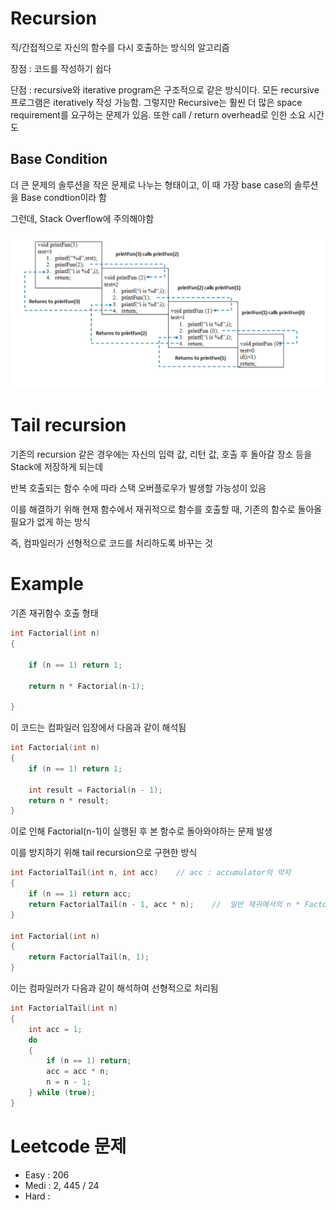 # Recursion

직/간접적으로 자신의 함수를 다시 호출하는 방식의 알고리즘

장점 : 코드를 작성하기 쉽다

단점 : recursive와 iterative program은 구조적으로 같은 방식이다. 모든 recursive 프로그램은 iteratively 작성 가능함. 그렇지만 Recursive는 훨씬 더 많은 space requirement를 요구하는 문제가 있음. 또한 call / return overhead로 인한 소요 시간도 

## Base Condition

더 큰 문제의 솔루션을 작은 문제로 나누는 형태이고, 이 때 가장 base case의 솔루션을 Base condtion이라 함

그런데, Stack Overflow에 주의해야함

![Recursion](./images/recursion.jpg)

# Tail recursion

기존의 recursion 같은 경우에는 자신의 입력 값, 리턴 값, 호출 후 돌아갈 장소 등을 Stack에 저장하게 되는데

반복 호출되는 함수 수에 따라 스택 오버플로우가 발생할 가능성이 있음

이를 해결하기 위해 현재 함수에서 재귀적으로 함수를 호출할 때, 기존의 함수로 돌아올 필요가 없게 하는 방식

즉, 컴파일러가 선형적으로 코드를 처리하도록 바꾸는 것

# Example

기존 재귀함수 호출 형태

```cpp
int Factorial(int n)
{

	if (n == 1) return 1;

	return n * Factorial(n-1);

}
```

이 코드는 컴파일러 입장에서 다음과 같이 해석됨

```cpp
int Factorial(int n)
{
	if (n == 1) return 1;

 	int result = Factorial(n - 1);
	return n * result;
}
```

이로 인해 Factorial(n-1)이 실행된 후 본 함수로 돌아와야하는 문제 발생

이를 방지하기 위해 tail recursion으로 구현한 방식 

```cpp
int FactorialTail(int n, int acc)    // acc : accumulator의 약자
{
	if (n == 1) return acc;
	return FactorialTail(n - 1, acc * n);    //  일반 재귀에서의 n * Factorial(n-1)와 달리 반환값에서 추가 연산을 필요로 하지 않음
}

int Factorial(int n)
{
	return FactorialTail(n, 1);
}
```

이는 컴파일러가 다음과 같이 해석하여 선형적으로 처리됨


```cpp
int FactorialTail(int n)
{
	int acc = 1;
	do
	{
		if (n == 1) return;
		acc = acc * n;
		n = n - 1;
	} while (true);
}
```

# Leetcode 문제

- Easy : 206
- Medi : 2, 445 / 24
- Hard : 
